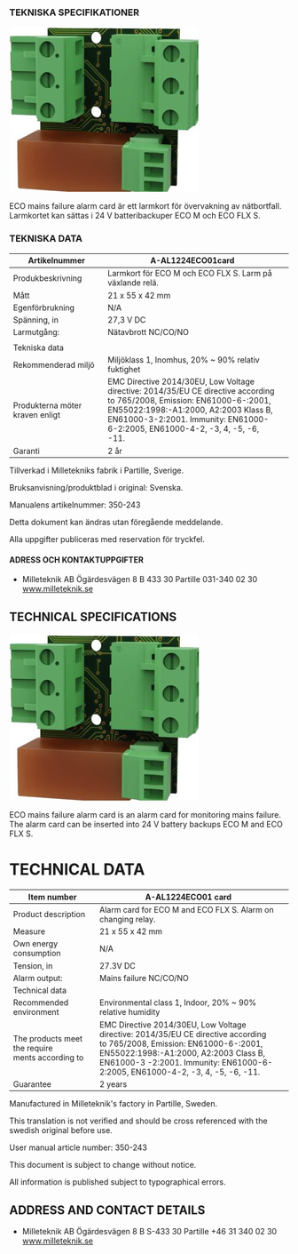 ### TEKNISKA SPECIFIKATIONER

![](_page_0_Picture_3.jpeg)

ECO mains failure alarm card är ett larmkort för övervakning av nätbortfall. Larmkortet kan sättas i 24 V batteribackuper ECO M och ECO FLX S.

### TEKNISKA DATA

| Artikelnummer                   | A-AL1224ECO01card                                                                                                                                                                                                                                      |  |
|---------------------------------|--------------------------------------------------------------------------------------------------------------------------------------------------------------------------------------------------------------------------------------------------------|--|
| Produkbeskrivning               | Larmkort för ECO M och ECO FLX S. Larm på växlande relä.                                                                                                                                                                                               |  |
| Mått                            | 21 x 55 x 42 mm                                                                                                                                                                                                                                        |  |
| Egenförbrukning                 | N/A                                                                                                                                                                                                                                                    |  |
| Spänning, in                    | 27,3 V DC                                                                                                                                                                                                                                              |  |
| Larmutgång:                     | Nätavbrott NC/CO/NO                                                                                                                                                                                                                                    |  |
|                                 |                                                                                                                                                                                                                                                        |  |
| Tekniska data                   |                                                                                                                                                                                                                                                        |  |
| Rekommenderad miljö             | Miljöklass 1, Inomhus, 20% ~ 90% relativ fuktighet                                                                                                                                                                                                     |  |
| Produkterna möter kraven enligt | EMC Directive 2014/30EU, Low Voltage directive: 2014/35/EU CE directive according<br>to 765/2008, Emission: EN61000-6-:2001, EN55022:1998:-A1:2000, A2:2003 Klass B,<br>EN61000-3-2:2001. Immunity: EN61000-6-2:2005, EN61000-4-2, -3, 4, -5, -6, -11. |  |
| Garanti                         | 2 år                                                                                                                                                                                                                                                   |  |

Tillverkad i Milletekniks fabrik i Partille, Sverige.

Bruksanvisning/produktblad i original: Svenska.

Manualens artikelnummer: 350-243

Detta dokument kan ändras utan föregående meddelande.

Alla uppgifter publiceras med reservation för tryckfel.

#### ADRESS OCH KONTAKTUPPGIFTER

- Milleteknik AB Ögärdesvägen 8 B 433 30 Partille 031-340 02 30 www.milleteknik.se
## TECHNICAL SPECIFICATIONS

![](_page_1_Picture_3.jpeg)

ECO mains failure alarm card is an alarm card for monitoring mains failure. The alarm card can be inserted into 24 V battery backups ECO M and ECO FLX S.

# TECHNICAL DATA

| Item number                                         | A-AL1224ECO01 card                                                                                                                                                                                                                                      |  |
|-----------------------------------------------------|---------------------------------------------------------------------------------------------------------------------------------------------------------------------------------------------------------------------------------------------------------|--|
| Product description                                 | Alarm card for ECO M and ECO FLX S. Alarm on changing relay.                                                                                                                                                                                            |  |
| Measure                                             | 21 x 55 x 42 mm                                                                                                                                                                                                                                         |  |
| Own energy consumption                              | N/A                                                                                                                                                                                                                                                     |  |
| Tension, in                                         | 27.3V DC                                                                                                                                                                                                                                                |  |
| Alarm output:                                       | Mains failure NC/CO/NO                                                                                                                                                                                                                                  |  |
| Technical data                                      |                                                                                                                                                                                                                                                         |  |
| Recommended environment                             | Environmental class 1, Indoor, 20% ~ 90% relative humidity                                                                                                                                                                                              |  |
| The products meet the require<br>ments according to | EMC Directive 2014/30EU, Low Voltage directive: 2014/35/EU CE directive according<br>to 765/2008, Emission: EN61000-6-:2001, EN55022:1998:-A1:2000, A2:2003 Class B,<br>EN61000-3 -2:2001. Immunity: EN61000-6-2:2005, EN61000-4-2, -3, 4, -5, -6, -11. |  |
| Guarantee                                           | 2 years                                                                                                                                                                                                                                                 |  |

Manufactured in Milleteknik's factory in Partille, Sweden.

This translation is not verified and should be cross referenced with the swedish original before use.

User manual article number: 350-243

This document is subject to change without notice.

All information is published subject to typographical errors.

## ADDRESS AND CONTACT DETAILS

- Milleteknik AB Ögärdesvägen 8 B S-433 30 Partille +46 31 340 02 30 www.milleteknik.se